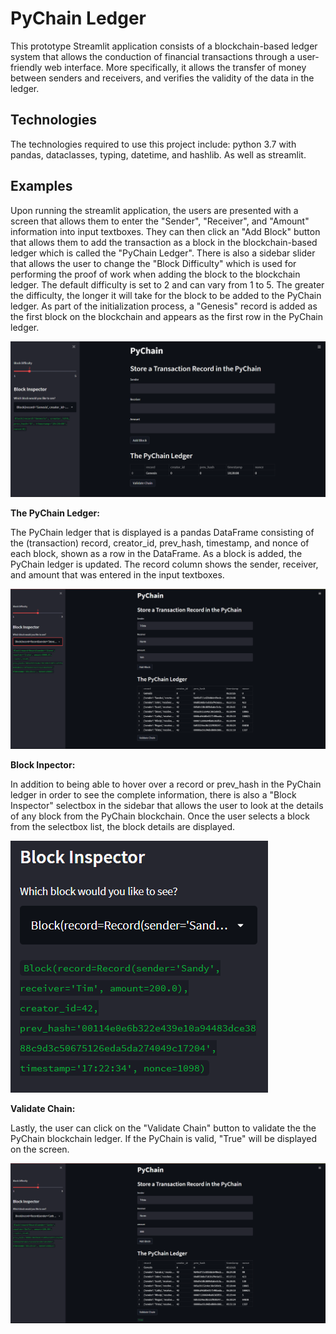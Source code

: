 # PyChain Ledger
This prototype Streamlit application consists of a blockchain-based ledger system that allows the conduction of financial transactions through a user-friendly web interface. More specifically, it allows the transfer of money between senders and receivers, and verifies the validity of the data in the ledger.

## Technologies
The technologies required to use this project include: python 3.7 with pandas, dataclasses, typing, datetime, and hashlib. As well as streamlit. 

## Examples
Upon running the streamlit application, the users are presented with a screen that allows them to enter the "Sender", "Receiver", and "Amount" information into input textboxes. They can then click an "Add Block" button that allows them to add the transaction as a block in the blockchain-based ledger which is called the "PyChain Ledger". There is also a sidebar slider that allows the user to change the "Block Difficulty" which is used for performing the proof of work when adding the block to the blockchain ledger. The default difficulty is set to 2 and can vary from 1 to 5. The greater the difficulty, the longer it will take for the block to be added to the PyChain ledger. As part of the initialization process, a "Genesis" record is added as the first block on the blockchain and appears as the first row in the PyChain ledger.

![pychain_streamlit_ledger_1](Images/pychain_streamlit_ledger_1.png)

**The PyChain Ledger:**

The PyChain ledger that is displayed is a pandas DataFrame consisting of the (transaction) record, creator_id, prev_hash, timestamp, and nonce of each block, shown as a row in the DataFrame. As a block is added, the PyChain ledger is updated. The record column shows the sender, receiver, and amount that was entered in the input textboxes.

![pychain_streamlit_ledger_2](Images/pychain_streamlit_ledger_2.png)

**Block Inpector:**

In addition to being able to hover over a record or prev_hash in the PyChain ledger in order to see the complete information, there is also a "Block Inspector" selectbox in the sidebar that allows the user to look at the details of any block from the PyChain blockchain. Once the user selects a block from the selectbox list, the block details are displayed.

![pychain_streamlit_block_inspector](Images/pychain_streamlit_block_inspector.png)

**Validate Chain:**

Lastly, the user can click on the "Validate Chain" button to validate the the PyChain blockchain ledger. If the PyChain is valid, "True" will be displayed on the screen.

![pychain_streamlit_validation_2](Images/pychain_streamlit_validation_2.png)

